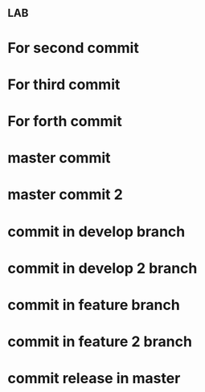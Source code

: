 ## LAB

# For second commit

# For third commit

# For forth commit

# master commit

# master commit 2

# commit in develop branch

# commit in develop 2 branch

# commit in feature branch

# commit in feature 2 branch

# commit release in master
